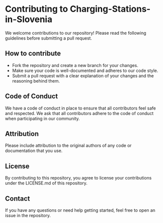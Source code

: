 <h1>Contributing to Charging-Stations-in-Slovenia</h1>

We welcome contributions to our repository! Please read the following guidelines before submitting a pull request.

<h2>How to contribute</h2>

- Fork the repository and create a new branch for your changes.
- Make sure your code is well-documented and adheres to our code style.
- Submit a pull request with a clear explanation of your changes and the reasoning behind them.

<h2>Code of Conduct</h2>

We have a code of conduct in place to ensure that all contributors feel safe and respected. We ask that all contributors adhere to the code of conduct when participating in our community.

<h2>Attribution</h2>

Please include attribution to the original authors of any code or documentation that you use.

<h2>License</h2>

By contributing to this repository, you agree to license your contributions under the LICENSE.md of this repository.

<h2>Contact</h2>

If you have any questions or need help getting started, feel free to open an issue in the repository.
